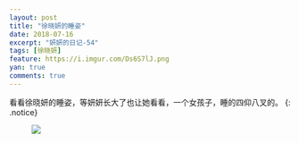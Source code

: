 ```yaml
---
layout: post
title: "徐晓妍的睡姿"
date: 2018-07-16
excerpt: "妍妍的日记-54"
tags: [徐晓妍]
feature: https://i.imgur.com/Ds6S7lJ.png
yan: true
comments: true
---
```

看看徐晓妍的睡姿，等妍妍长大了也让她看看，一个女孩子，睡的四仰八叉的。
{: .notice}
<figure>
    <img src="{{ site.staticUrl }}/yanyan/image/shuizi.jpg?imageMogr2/auto-orient" />
</figure>

